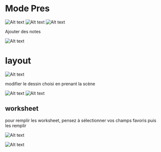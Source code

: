 # Mode Pres

![Alt text](../images/2024-01-27_05h44_14.png)
![Alt text](../images/2024-01-27_05h44_45.png)
![Alt text](../images/2024-01-27_05h45_34.png)

Ajouter des notes

![Alt text](../images/2024-01-27_05h47_47.png)

# layout

![Alt text](../images/2024-01-29_18h40_04.png)

modifier le dessin choisi en prenant la scène

![Alt text](../images/2024-01-29_18h43_35.png)
![Alt text](../images/2024-01-29_18h44_01.png)

## worksheet
pour remplir les worksheet, pensez à sélectionner vos champs favoris puis les remplir

![Alt text](../images/2024-01-29_18h41_52.png)

![Alt text](../images/2024-01-29_18h42_40.png)


